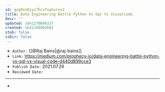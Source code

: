 ```yaml
---
id: qzg0xx0iyz7hcvfxqkurns2
title: Data Engineering Battle Python Vs Sql Vs Visualcode
desc: ''
updated: 1641270096337
created: 1641168992602
stub: false
isDir: false
---
```



- `Author:` [[@Raj Bains|@raj-bains]]
- `Link:` <https://medium.com/prophecy-io/data-engineering-battle-python-vs-sql-vs-visual-code-d440d899cce3>
- `Publish Date:` 2021.07.26
- `Reviewed Date:` 

---

-

